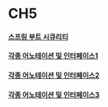 # CH5

#### [스프링 부트 시큐리티](https://github.com/etg6550/2019WinterProject/tree/master/Day6)

#### [각종 어노테이션 및 인터페이스1](https://github.com/pdh6547/study-spring-boot/blob/master/Keyword/Homework/Annotaion%20and%20Interface.md)

#### [각종 어노테이션 및 인터페이스2]()

#### [각종 어노테이션 및 인터페이스3](https://github.com/woghd9072/study-spring-boot/tree/master/Keyword/Homework)
